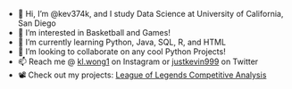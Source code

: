 - 👋 Hi, I’m @kev374k, and I study Data Science at University of California, San Diego
- 👀 I’m interested in Basketball and Games!
- 🌱 I’m currently learning Python, Java, SQL, R, and HTML
- 💞️ I’m looking to collaborate on any cool Python Projects!
- 📫 Reach me @ <a target = "_blank" href="https://www.instagram.com/kl.wong1/" target="Instagram">kl.wong1</a> on Instagram or <a href="https://twitter.com/justkevin999" target = "_blank">justkevin999</a> on Twitter
- 📽️ Check out my projects: [League of Legends Competitive Analysis](https://kev374k.github.io/lol_competitive_analysis)  
<!---
kev374k/kev374k is a ✨ special ✨ repository because its `README.md` (this file) appears on your GitHub profile.
You can click the Preview link to take a look at your changes.
--->
